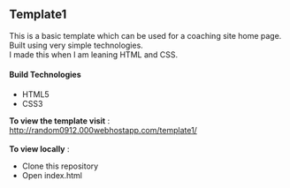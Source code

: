## Template1
This is a basic template which can be used for a coaching site home page.
Built using very simple technologies.</br>
I made this when I am leaning HTML and CSS.

#### Build Technologies

- HTML5
- CSS3

**To view the template visit** : http://random0912.000webhostapp.com/template1/</br></br>
**To view locally** : <ul><li>Clone this repository</li><li>Open index.html</li></ul>
